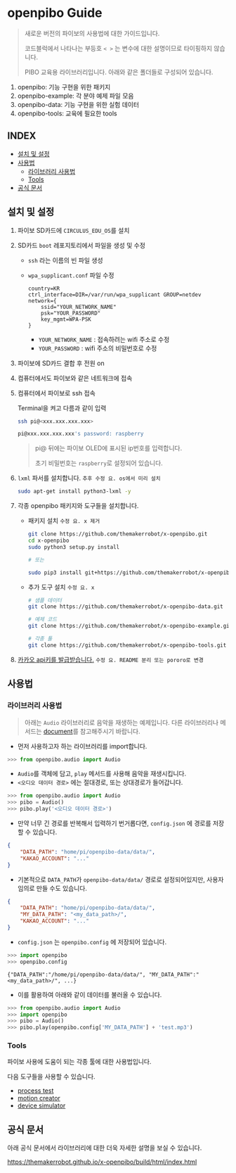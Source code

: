 # openpibo Guide

> 새로운 버전의 파이보의 사용법에 대한 가이드입니다.
>
> 코드블럭에서 나타나는 부등호 `< >` 는 변수에 대한 설명이므로 타이핑하지 않습니다.
>
> PIBO 교육용 라이브러리입니다. 아래와 같은 폴더들로 구성되어 있습니다.

1. openpibo: 기능 구현을 위한 패키지
2. openpibo-example: 각 분야 예제 파일 모음
3. openpibo-data: 기능 구현을 위한 실험 데이터
4. openpibo-tools: 교육에 필요한 tools



## INDEX
* [설치 및 설정](#설치-및-설정)
* [사용법](#사용법)
  + [라이브러리 사용법](#라이브러리-사용법)
  + [Tools](#Tools)
* [공식 문서](#공식-문서)


## 설치 및 설정

1. 파이보 SD카드에 `CIRCULUS_EDU_OS`를 설치

2. SD카드 `boot` 레포지토리에서 파일을 생성 및 수정

   - `ssh` 라는 이름의 빈 파일 생성

   - `wpa_supplicant.conf`  파일 수정

     ```
     country=KR
     ctrl_interface=DIR=/var/run/wpa_supplicant GROUP=netdev
     network={
         ssid="YOUR_NETWORK_NAME"
         psk="YOUR_PASSWORD"
         key_mgmt=WPA-PSK
     }
     ```

     - `YOUR_NETWORK_NAME` : 접속하려는 wifi 주소로 수정
     - `YOUR_PASSWORD` : wifi 주소의 비밀번호로 수정

3. 파이보에 SD카드 결합 후 전원 on

4. 컴퓨터에서도 파이보와 같은 네트워크에 접속

5. 컴퓨터에서 파이보로 ssh 접속

   Terminal을 켜고 다름과 같이 입력

   ```bash
   ssh pi@<xxx.xxx.xxx.xxx>
   
   pi@xxx.xxx.xxx.xxx's password: raspberry
   ```

   > pi@ 뒤에는 파이보 OLED에 표시된 ip번호를 입력합니다.
   >
   > 초기 비밀번호는 `raspberry`로 설정되어 있습니다.

6. `lxml` 파서를 설치합니다. `추후 수정 요. os에서 미리 설치`

   ```bash
   sudo apt-get install python3-lxml -y
   ```

7. 각종 openpibo 패키지와 도구들을 설치합니다.

   - 패키지 설치 `수정 요. x 제거`

      ```bash
      git clone https://github.com/themakerrobot/x-openpibo.git
      cd x-openpibo
      sudo python3 setup.py install
      
      # 또는
      
      sudo pip3 install git+https://github.com/themakerrobot/x-openpibo
      ```

   - 추가 도구 설치 `수정 요. x`

      ```bash
      # 샘플 데이터
      git clone https://github.com/themakerrobot/x-openpibo-data.git
      
      # 예제 코드
      git clone https://github.com/themakerrobot/x-openpibo-example.git
      
      # 각종 툴
      git clone https://github.com/themakerrobot/x-openpibo-tools.git
      ```

8. [카카오 api키를 발급받습니다.](https://github.com/themakerrobot/x-openpibo/tree/master/docs/kakao_api.md) `수정 요. README 분리 또는 pororo로 변경`




## 사용법

### 라이브러리 사용법

> 아래는 `Audio` 라이브러리로 음악을 재생하는 예제입니다. 다른 라이브러리나 메서드는 [document](https://themakerrobot.github.io/x-openpibo/build/html/index.html)를 참고해주시기 바랍니다.

- 먼저 사용하고자 하는 라이브러리를 import합니다.

```python
>>> from openpibo.audio import Audio
```

- `Audio`를 객체에 담고, `play` 메서드를 사용해 음악을 재생시킵니다.
- `<오디오 데이터 경로>` 에는 절대경로, 또는 상대경로가 들어갑니다.

```python
>>> from openpibo.audio import Audio
>>> pibo = Audio()
>>> pibo.play('<오디오 데이터 경로>')
```

- 만약 너무 긴 경로를 반복해서 입력하기 번거롭다면, `config.json` 에 경로를 저장할 수 있습니다.

```json
{
    "DATA_PATH": "home/pi/openpibo-data/data/",
    "KAKAO_ACCOUNT": "..."
}
```

- 기본적으로 `DATA_PATH`가 `openpibo-data/data/` 경로로 설정되어있지만, 사용자 임의로 만들 수도 있습니다.

```json
{
    "DATA_PATH": "home/pi/openpibo-data/data/",
    "MY_DATA_PATH": "<my_data_path>/",
    "KAKAO_ACCOUNT": "..."
}
```

- `config.json` 는 `openpibo.config` 에 저장되어 있습니다.

```python
>>> import openpibo
>>> openpibo.config
```

```
{"DATA_PATH":"/home/pi/openpibo-data/data/", "MY_DATA_PATH":"<my_data_path>/", ...}
```

- 이를 활용하여 아래와 같이 데이터를 불러올 수 있습니다.

```python
>>> from openpibo.audio import Audio
>>> import openpibo
>>> pibo = Audio()
>>> pibo.play(openpibo.config['MY_DATA_PATH'] + 'test.mp3')
```



### Tools

파이보 사용에 도움이 되는 각종 툴에 대한 사용법입니다.

다음 도구들을 사용할 수 있습니다.

- [process test](https://github.com/themakerrobot/x-openpibo-tools/blob/master/README.md#Process-Test)
- [motion creator](https://github.com/themakerrobot/x-openpibo-tools/blob/master/README.md#Motion-Creator)
- [device simulator](https://github.com/themakerrobot/x-openpibo-tools/blob/master/README.md#Device-Simulator)



## 공식 문서

아래 공식 문서에서 라이브러리에 대한 더욱 자세한 설명을 보실 수 있습니다.

https://themakerrobot.github.io/x-openpibo/build/html/index.html
